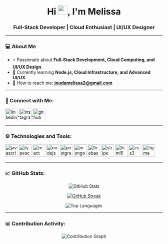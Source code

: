 <h1 align="center">Hi <img src="https://raw.githubusercontent.com/MartinHeinz/MartinHeinz/master/wave.gif" width="30px" height="30px">, I'm Melissa</h1>
<h3 align="center">Full-Stack Developer | Cloud Enthusiast | UI/UX Designer</h3>

---
### 💻 About Me 
- ⚡ Passionate about **Full-Stack Development, Cloud Computing, and UI/UX Design**.  
- 🌱 Currently learning **Node.js, Cloud Infrastructure, and Advanced UI/UX**.  
- 📮 How to reach me: **[joudamelissa2@gmail.com](mailto:joudamelissa2@gmail.com)**  

---
### 🤝 Connect with Me:
<p align="left">
    <a href= "https://www.linkedin.com/in/melissa-jouda-962548296/?trk=public-profile-join-page" target="_blank">
        <img align="center" src="https://img.icons8.com/color/48/000000/linkedin.png" alt="linkedin" height="40" width="40" />
    </a>
    <a href="https://www.instagram.com/e_meli_s/" target="_blank">
        <img align="center" src="https://img.icons8.com/fluent/48/000000/instagram-new.png" alt="instagram" height="40" width="40" />
    </a>
    <a href="https://github.com/Emelissa1266/Emelissa1266/" target="_blank">
        <img align="center" src="https://img.icons8.com/color/48/000000/github--v1.png" alt="github" height="40" width="40" />
    </a>
</p>

---
### ⚙️ Technologies and Tools:
<p align="left">
    <img src="https://img.icons8.com/color/48/000000/javascript.png" alt="javascript" width="40" height="40"/>
    <img src="https://img.icons8.com/color/48/000000/typescript.png" alt="typescript" width="40" height="40"/>
    <img src="https://img.icons8.com/officel/40/react.png" alt="react" width="40" height="40"/>
    <img src="https://img.icons8.com/color/48/000000/nodejs.png" alt="nodejs" width="40" height="40"/>
    <img src="https://img.icons8.com/color/48/000000/postgreesql.png" alt="postgresql" width="40" height="40"/>
    <img src="https://img.icons8.com/color/48/000000/mongodb.png" alt="mongodb" width="40" height="40"/>
    <img src="https://img.icons8.com/color/48/000000/firebase.png" alt="firebase" width="40" height="40"/>
    <img src="https://img.icons8.com/color/48/000000/stripe.png" alt="stripe" width="40" height="40"/>
    <img src="https://img.icons8.com/color/48/000000/html-5.png" alt="html5" width="40" height="40"/>
    <img src="https://img.icons8.com/color/48/000000/css3.png" alt="css3" width="40" height="40"/>
    <img src="https://img.icons8.com/color/48/000000/figma.png" alt="figma" width="40" height="40"/>
</p>

---
### 📈 GitHub Stats:
<p align="center">
    <img src="https://github-readme-stats.vercel.app/api?username=Emelissa1266&show_icons=true&theme=radical&hide_border=true" alt="GitHub Stats" />
</p>
<p align="center">
    <a href="https://git.io/streak-stats">
        <img src="https://streak-stats.demolab.com?user=Emelissa1266&theme=radical&hide_border=true" alt="GitHub Streak" />
    </a>
</p>
<p align="center">
    <img src="https://github-readme-stats.vercel.app/api/top-langs/?username=Emelissa1266&layout=compact&theme=radical&hide_border=true" alt="Top Languages" />
</p>

---
### 📊 Contribution Activity:
<p align="center">
    <img src="https://github-profile-summary-cards.vercel.app/api/cards/profile-details?username=Emelissa1266&theme=radical" alt="Contribution Graph"/>
</p>
